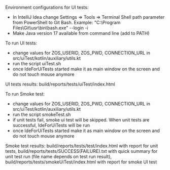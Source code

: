 Environment configurations for UI tests:
* In IntelliJ Idea change Settings => Tools => Terminal Shell path parameter from PowerShell to Git Bash. Example: "C:\Program Files\Git\usr\bin\bash.exe" --login -i
* Make Java version 17 available from command line (add to PATH)

To run UI tests:
* change values for ZOS_USERID, ZOS_PWD, CONNECTION_URL in src/uiTest/kotlin/auxiliary/utils.kt
* run the script uiTest.sh
* once IdeForUiTests started make it as main window on the screen and do not touch mouse anymore

UI tests results: build/reports/tests/uiTest/index.html

To run Smoke test:
* change values for ZOS_USERID, ZOS_PWD, CONNECTION_URL in src/uiTest/kotlin/auxiliary/utils.kt
* run the script smokeTest.sh
* if unit tests fail, smoke ui test will be skipped. When unit tests are successful, IdeForUiTests will be run 
* once IdeForUiTests started make it as main window on the screen and do not touch mouse anymore

Smoke test results: build/reports/tests/test/index.html with report for unit tests, 
build/reports/tests/SUCCESS(FAILURE).txt with quick summary for unit test run (file name depends on test run result),
build/reports/tests/smokeUiTest/index.html with report for smoke UI test
